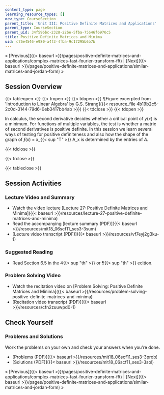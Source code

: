 ```yaml
---
content_type: page
learning_resource_types: []
ocw_type: CourseSection
parent_title: 'Unit III: Positive Definite Matrices and Applications'
parent_type: CourseSection
parent_uid: 34f596bc-2328-22be-5fba-75646f6970c5
title: Positive Definite Matrices and Minima
uid: c75e4546-e980-a4f3-4fba-9c17295b6b7b
---
```


« [Previous]({{< baseurl >}}/pages/positive-definite-matrices-and-applications/complex-matrices-fast-fourier-transform-fft) | [Next]({{< baseurl >}}/pages/positive-definite-matrices-and-applications/similar-matrices-and-jordan-form) »

Session Overview
----------------

{{< tableopen >}}
{{< tropen >}}
{{< tdopen >}}
![Figure excerpted from 'Introduction to Linear Algebra' by G.S. Strang]({{< resource_file 4b19b2c5-2c0d-3144-79d6-0eb3417bb4ab >}})
{{< tdclose >}}
{{< tdopen >}}


In calculus, the second derivative decides whether a critical point of _y_(_x_) is a minimum. For functions of multiple variables, the test is whether a matrix of second derivatives is positive definite. In this session we learn several ways of testing for positive definiteness and also how the shape of the graph of _ƒ_(x) = x_{{< sup "T" >}} A_x is determined by the entries of _A_.


{{< tdclose >}}

{{< trclose >}}

{{< tableclose >}}

Session Activities
------------------

### Lecture Video and Summary

*   Watch the video lecture [Lecture 27: Positive Definite Matrices and Minima]({{< baseurl >}}/resources/lecture-27-positive-definite-matrices-and-minima)
*   Read the accompanying [lecture summary (PDF)]({{< baseurl >}}/resources/mit18_06scf11_ses3-3sum)
*   [Lecture video transcript (PDF)]({{< baseurl >}}/resources/vf7eyj2g3ku-1)

### Suggested Reading

*   Read Section 6.5 in the 4{{< sup "th" >}} or 5{{< sup "th" >}} edition.

### Problem Solving Video

*   Watch the recitation video on [Problem Solving: Positive Definite Matrices and Minima]({{< baseurl >}}/resources/problem-solving-positive-definite-matrices-and-minima)
*   [Recitation video transcript (PDF)]({{< baseurl >}}/resources/cfn2zuuwpd0-1)

Check Yourself
--------------

### Problems and Solutions

Work the problems on your own and check your answers when you're done.

*   [Problems (PDF)]({{< baseurl >}}/resources/mit18_06scf11_ses3-3prob)
*   [Solutions (PDF)]({{< baseurl >}}/resources/mit18_06scf11_ses3-3sol)

« [Previous]({{< baseurl >}}/pages/positive-definite-matrices-and-applications/complex-matrices-fast-fourier-transform-fft) | [Next]({{< baseurl >}}/pages/positive-definite-matrices-and-applications/similar-matrices-and-jordan-form) »